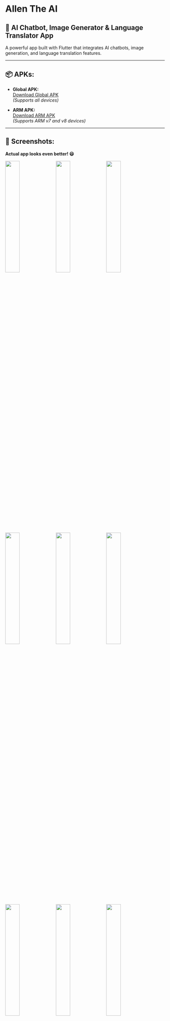 # Allen The AI

## 📱 AI Chatbot, Image Generator & Language Translator App

A powerful app built with Flutter that integrates AI chatbots, image generation, and language translation features.

---

## 📦 APKs:

- **Global APK:**  
  [Download Global APK](https://github.com/HarshAndroid/ai_assistant/blob/master/sample%20apk/ai_assistant_12_07_2024_global.apk)  
  *(Supports all devices)*

- **ARM APK:**  
  [Download ARM APK](https://github.com/HarshAndroid/ai_assistant/blob/master/sample%20apk/ai_assistant_12_07_2024_armv7.apk)  
  *(Supports ARM v7 and v8 devices)*

---

## 📸 Screenshots:

**Actual app looks even better! 😃**

<kbd>
  <img src="https://github.com/HarshAndroid/ai_assistant/blob/master/sample%20apk/screenshots/1_d.png" width=30% height=30%/>
  <img src="https://github.com/HarshAndroid/ai_assistant/blob/master/sample%20apk/screenshots/2_d.png" width=30% height=30%/>
  <img src="https://github.com/HarshAndroid/ai_assistant/blob/master/sample%20apk/screenshots/3_d.png" width=30% height=30%/>
  <img src="https://github.com/HarshAndroid/ai_assistant/blob/master/sample%20apk/screenshots/4_d.png" width=30% height=30%/>
  <img src="https://github.com/HarshAndroid/ai_assistant/blob/master/sample%20apk/screenshots/5_l.png" width=30% height=30%/>
  <img src="https://github.com/HarshAndroid/ai_assistant/blob/master/sample%20apk/screenshots/5_d.png" width=30% height=30%/>
  <img src="https://github.com/HarshAndroid/ai_assistant/blob/master/sample%20apk/screenshots/6_d.png" width=30% height=30%/>
  <img src="https://github.com/HarshAndroid/ai_assistant/blob/master/sample%20apk/screenshots/7_d.png" width=30% height=30%/>
  <img src="https://github.com/HarshAndroid/ai_assistant/blob/master/sample%20apk/screenshots/8_d.png" width=30% height=30%/>
</kbd>

---
